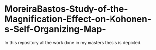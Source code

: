 # MoreiraBastos-Study-of-the-Magnification-Effect-on-Kohonen-s-Self-Organizing-Map-
In this repository all the work done in my masters thesis is depicted.
